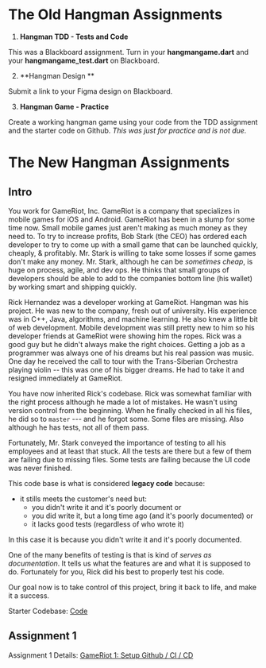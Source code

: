 # The Old Hangman Assignments

1. **Hangman TDD - Tests and Code**

This was a Blackboard assignment. Turn in your **hangmangame.dart** and your **hangmangame_test.dart** on Blackboard.




2. **Hangman Design **

Submit a link to your Figma design on Blackboard.



3. **Hangman Game - Practice**

Create a working hangman game using your code from the TDD assignment and the starter code on Github. *This was just for practice and is not due.*



# The New Hangman Assignments

## Intro

You work for GameRiot, Inc. GameRiot is a company that specializes in mobile games for iOS and Android. GameRiot has been in a slump for some time now. Small mobile games just aren't making as much money as they need to. To try to increase profits, Bob Stark (the CEO) has ordered each developer to try to come up with a small game that can be launched quickly, cheaply, & profitably. Mr. Stark is willing to take some losses if some games don't make any money. Mr. Stark, although he can be *sometimes cheap*, is huge on process, agile, and dev ops. He thinks that small groups of developers should be able to add to the companies bottom line (his wallet) by working smart and shipping quickly.



Rick Hernandez was a developer working at GameRiot. Hangman was his project. He was new to the company, fresh out of university. His experience was in C++, Java, algorithms, and machine learning. He also knew a little bit of web development. Mobile development was still pretty new to him so his developer friends at GameRiot were showing him the ropes. Rick was a good guy but he didn't always make the right choices. Getting a job as a programmer was always one of his dreams but his real passion was music. One day he received the call to tour with the Trans-Siberian Orchestra playing violin -- this was one of his bigger dreams. He had to take it and resigned immediately at GameRiot.



You have now inherited Rick's codebase. Rick was somewhat familiar with the right process although he made a lot of mistakes. He wasn't using version control from the beginning. When he finally checked in all his files, he did so to `master` --- and he forgot some. Some files are missing. Also although he has tests, not all of them pass.



Fortunately, Mr. Stark conveyed the importance of testing to all his employees and at least that stuck. All the tests are there but a few of them are failing due to missing files. Some tests are failing because the UI code was never finished.



This code base is what is considered **legacy code** because:

- it stills meets the customer's need but:
  - you didn't write it and it's poorly document or
  - you did write it, but a long time ago (and it's poorly documented) or
  - it lacks good tests (regardless of who wrote it)



In this case it is because you didn't write it and it's poorly documented.

One of the many benefits of testing is that is kind of *serves as documentation*. It tells us what the features are and what it is supposed to do. Fortunately for you, Rick did his best to properly test his code.



Our goal now is to take control of this project, bring it back to life, and make it a success.



Starter Codebase: [Code](https://github.com/ericmichael/gameriot_hangman)



## Assignment 1

Assignment 1 Details: [GameRiot 1: Setup Github / CI / CD](gameriot-1-setup.md)

